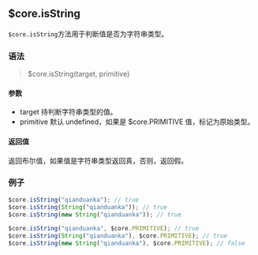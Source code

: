 ## $core.isString

`$core.isString`方法用于判断值是否为字符串类型。

### 语法

> $core.isString(target, primitive)

#### 参数

- target 待判断字符串类型的值。
- primitive 默认 undefined，如果是 $core.PRIMITIVE 值，标记为原始类型。

#### 返回值

返回布尔值，如果值是字符串类型返回真，否则，返回假。

### 例子

```javascript
$core.isString("qianduanka"); // true
$core.isString(String("qianduanka")); // true
$core.isString(new String("qianduanka")); // true

$core.isString("qianduanka", $core.PRIMITIVE); // true
$core.isString(String("qianduanka"), $core.PRIMITIVE); // true
$core.isString(new String("qianduanka"), $core.PRIMITIVE); // false
```

